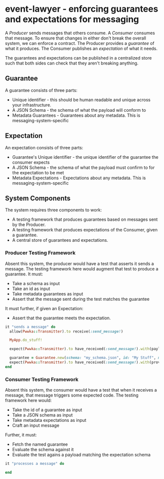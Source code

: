 # event-lawyer - enforcing guarantees and expectations for messaging

A _Producer_ sends messages that others consume.  A _Consumer_ consumes that message.  To ensure that changes in either don't
break the overall system, we can enforce a contract.  The Producer provides a _guarantee_ of what it produces.  The Consumer
publishes an _expectation_ of what it needs.

The guarantees and expectations can be published in a centralized store such that both sides can check that they aren't breaking
anything.

## Guarantee

A guarantee consists of three parts:

* Unique identifier - this should be human readable and unique across your infrastructure.
* A JSON Schema - the schema of what the payload will conform to
* Metadata Guarantees - Guarantees about any metadata.  This is messaging-system-specific

## Expectation

An expectation consists of three parts:

* Guarantee's Unique identifier - the unique identifier of the guarantee the consumer expects
* A JSON Schema - the schema of what the payload must confirm to for the expectation to be met
* Metadata Expectations - Expectations about any metadata.  This is messaging-system-specific

## System Components

The system requires three components to work:

* A testing framework that produces guarantees based on messages sent by the Producer.
* A testing framework that produces expectations of the Consumer, given a guarantee.
* A central store of guarantees and expectations.

### Producer Testing Framework

Absent this system, the producer would have a test that asserts it sends a message.  The testing framework here would augment
that test to produce a guarantee.  It must:

* Take a schema as input
* Take an id as input
* Take metadata guarantees as input
* Assert that the message sent during the test matches the guarantee

It must further, if given an Expectation:

* Assert that the guarantee meets the expectation.

```ruby
it "sends a message" do
  allow(Pwwka::Transmitter).to receive(:send_message!)

  MyApp.do_stuff!

  expect(Pwwka::Transmitter).to have_received(:send_message!).with(payload)

  guarantee = Guarantee.new(schema: "my_schema.json", id: "My Stuff", metadata: { routing_key: "sf.foo.bar" })
  expect(Pwwka::Transmitter).to have_received(:send_message!).with(provides_guarantee(guarantee))
end
```

### Consumer Testing Framework

Absent this system, the consumer would have a test that when it receives a message, that message triggers some expected code.
The testing framework here would:

* Take the id of a guarantee as input
* Take a JSON schema as input
* Take metadata expectations as input
* Craft an input message

Further, it must:

* Fetch the named guarantee
* Evaluate the schema against it
* Evaluate the test agains a payload matching the expectation schema

```ruby
it "processes a message" do

end
```
